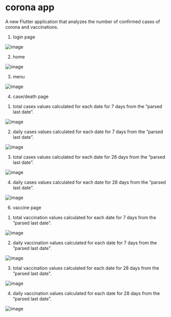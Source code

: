 # corona app

A new Flutter application that analyzes the number of confirmed cases of corona and vaccinations.

1. login page

![image](https://user-images.githubusercontent.com/64959224/126076406-3b79fd2f-d0aa-44f4-bffa-2dfb682642cc.png)

2. home 

![image](https://user-images.githubusercontent.com/64959224/126076439-fa400056-d731-4ccc-ba33-d6095d987ef5.png)

3. menu

![image](https://user-images.githubusercontent.com/64959224/126076462-8b3bff63-4d93-42f6-bd70-beca8e532740.png)

4. case/death page

1) total cases values calculated for each date for 7 days from the ”parsed last date”. 

![image](https://user-images.githubusercontent.com/64959224/126076646-3330816d-1e96-4665-bfa8-192b961bb16e.png)

2) daily cases values calculated for each date for 7 days from the ”parsed last date”. 

![image](https://user-images.githubusercontent.com/64959224/126076673-830c438b-8c8c-44a2-8d3a-0e057035bd60.png)

3) total cases values calculated for each date for 28 days from the ”parsed last date”. 

![image](https://user-images.githubusercontent.com/64959224/126076683-ec033b29-b56e-423e-88c6-03f7c2e46b65.png)

4) daily cases values calculated for each date for 28 days from the ”parsed last date”. 

![image](https://user-images.githubusercontent.com/64959224/126076699-88069085-364c-4fc2-9d10-0dc85e8d47d5.png)

6. vaccine page

1) total vaccination values calculated for each date for 7 days from the ”parsed last date”. 

![image](https://user-images.githubusercontent.com/64959224/126076773-a7e97922-0616-443e-bc3f-6e99b55acc3e.png)

2) daily vaccination values calculated for each date for 7 days from the ”parsed last date”. 

![image](https://user-images.githubusercontent.com/64959224/126076788-4f163013-316a-4067-9809-2c611514318c.png)

3) total vaccination values calculated for each date for 28 days from the ”parsed last date”. 

![image](https://user-images.githubusercontent.com/64959224/126076812-3c402b92-ce3f-4823-8709-13e0e46d81de.png)

4) daily vaccination values calculated for each date for 28 days from the ”parsed last date”. 

![image](https://user-images.githubusercontent.com/64959224/126076831-c309ead2-f0e3-4ad2-ae0d-c6c82cab27e2.png)


